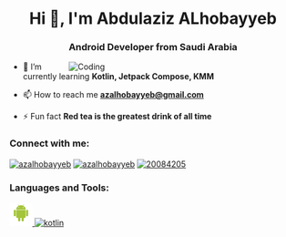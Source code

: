 <h1 align="center">Hi 👋, I'm Abdulaziz ALhobayyeb</h1>
<h3 align="center">Android Developer from Saudi Arabia</h3>
<img align="right" alt="Coding" width="400" src="<iframe src="https://outlane.co/now/new-shot-programmer-animation/">

- 🌱 I’m currently learning **Kotlin, Jetpack Compose, KMM**

- 📫 How to reach me **azalhobayyeb@gmail.com**

- ⚡ Fun fact **Red tea is the greatest drink of all time**

<h3 align="left">Connect with me:</h3>
<p align="left">
<a href="https://twitter.com/azalhobayyeb" target="blank"><img align="center" src="https://raw.githubusercontent.com/rahuldkjain/github-profile-readme-generator/master/src/images/icons/Social/twitter.svg" alt="azalhobayyeb" height="30" width="40" /></a>
<a href="https://linkedin.com/in/azalhobayyeb" target="blank"><img align="center" src="https://raw.githubusercontent.com/rahuldkjain/github-profile-readme-generator/master/src/images/icons/Social/linked-in-alt.svg" alt="azalhobayyeb" height="30" width="40" /></a>
<a href="https://stackoverflow.com/users/20084205" target="blank"><img align="center" src="https://raw.githubusercontent.com/rahuldkjain/github-profile-readme-generator/master/src/images/icons/Social/stack-overflow.svg" alt="20084205" height="30" width="40" /></a>
</p>

<h3 align="left">Languages and Tools:</h3>
<p align="left"> <a href="https://developer.android.com" target="_blank" rel="noreferrer"> <img src="https://raw.githubusercontent.com/devicons/devicon/master/icons/android/android-original-wordmark.svg" alt="android" width="40" height="40"/> </a> <a href="https://kotlinlang.org" target="_blank" rel="noreferrer"> <img src="https://www.vectorlogo.zone/logos/kotlinlang/kotlinlang-icon.svg" alt="kotlin" width="40" height="40"/> </a> </p>
